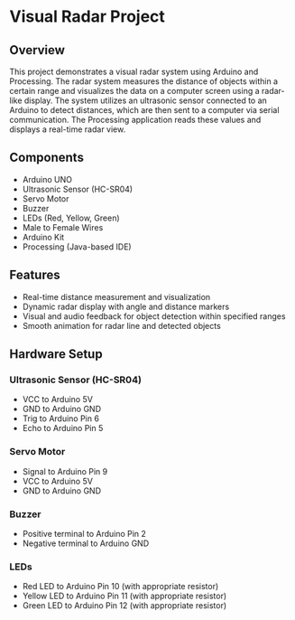 # Visual Radar Project

## Overview
This project demonstrates a visual radar system using Arduino and Processing. The radar system measures the distance of objects within a certain range and visualizes the data on a computer screen using a radar-like display. The system utilizes an ultrasonic sensor connected to an Arduino to detect distances, which are then sent to a computer via serial communication. The Processing application reads these values and displays a real-time radar view.

## Components
- Arduino UNO
- Ultrasonic Sensor (HC-SR04)
- Servo Motor
- Buzzer
- LEDs (Red, Yellow, Green)
- Male to Female Wires
- Arduino Kit
- Processing (Java-based IDE)

## Features
- Real-time distance measurement and visualization
- Dynamic radar display with angle and distance markers
- Visual and audio feedback for object detection within specified ranges
- Smooth animation for radar line and detected objects

## Hardware Setup
### Ultrasonic Sensor (HC-SR04)
- VCC to Arduino 5V
- GND to Arduino GND
- Trig to Arduino Pin 6
- Echo to Arduino Pin 5

### Servo Motor
- Signal to Arduino Pin 9
- VCC to Arduino 5V
- GND to Arduino GND

### Buzzer
- Positive terminal to Arduino Pin 2
- Negative terminal to Arduino GND

### LEDs
- Red LED to Arduino Pin 10 (with appropriate resistor)
- Yellow LED to Arduino Pin 11 (with appropriate resistor)
- Green LED to Arduino Pin 12 (with appropriate resistor)
